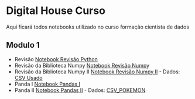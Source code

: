 # Digital House Curso
Aqui ficará todos notebooks utilizado no curso formação cientista de dados

## Modulo 1

- Revisão [Notebook Revisão Python](https://github.com/NetoScientist/DigitalHouse_Curso/blob/main/modulo1/Revisao_Python.ipynb) 
- Revisão da Biblioteca Numpy  [Notebook Revisão Numpy](https://github.com/NetoScientist/DigitalHouse_Curso/blob/main/modulo1/Revisao_Numpy.ipynb)
- Revisão da Biblioteca Numpy II [Notebook Revisão Numpy II](https://github.com/NetoScientist/DigitalHouse_Curso/blob/main/modulo1/Revisao_NumpyI.ipynb) - Dados: [CSV Usado](https://github.com/NetoScientist/DigitalHouse_Curso/blob/main/modulo1/Dados/nyc_taxis.csv)
- Panda I [Notebook Pandas I](https://github.com/NetoScientist/DigitalHouse_Curso/blob/main/modulo1/Pandas_Part1.ipynb)
- Panda II [Notebook Pandas II](https://github.com/NetoScientist/DigitalHouse_Curso/blob/main/modulo1/Pandas_Part2.ipynb) - Dados: [CSV_POKEMON](https://github.com/NetoScientist/DigitalHouse_Curso/blob/main/modulo1/Dados/pokemon_data.csv)
